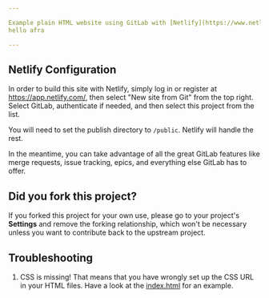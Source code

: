 ```yaml
---

Example plain HTML website using GitLab with [Netlify](https://www.netlify.com/).
hello afra

---
```


## Netlify Configuration

In order to build this site with Netlify, simply log in or register at 
https://app.netlify.com/, then select "New site from Git" from the top
right. Select GitLab, authenticate if needed, and then select this
project from the list. 

You will need to set the publish directory to `/public`. Netlify will handle the 
rest.

In the meantime, you can take advantage of all the great GitLab features
like merge requests, issue tracking, epics, and everything else GitLab has
to offer.

## Did you fork this project?

If you forked this project for your own use, please go to your project's
**Settings** and remove the forking relationship, which won't be necessary
unless you want to contribute back to the upstream project.

## Troubleshooting

1. CSS is missing! That means that you have wrongly set up the CSS URL in your
   HTML files. Have a look at the [index.html] for an example.

[index.html]: https://gitlab.com/pages/plain-html/blob/master/public/index.html
